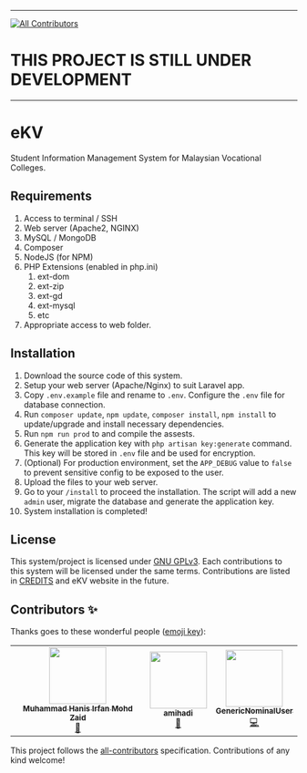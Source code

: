 -----------------------------------------
<!-- ALL-CONTRIBUTORS-BADGE:START - Do not remove or modify this section -->
[![All Contributors](https://img.shields.io/badge/all_contributors-3-orange.svg?style=flat-square)](#contributors-)
<!-- ALL-CONTRIBUTORS-BADGE:END -->
# THIS PROJECT IS STILL UNDER DEVELOPMENT
-----------------------------------------

# eKV
Student Information Management System for Malaysian Vocational Colleges.


## Requirements
1. Access to terminal / SSH
2. Web server (Apache2, NGINX)
2. MySQL / MongoDB
3. Composer
4. NodeJS (for NPM)
5. PHP Extensions (enabled in php.ini)
   1. ext-dom
   2. ext-zip
   3. ext-gd
   4. ext-mysql
   4. etc
6. Appropriate access to web folder.

## Installation
1. Download the source code of this system.
2. Setup your web server (Apache/Nginx) to suit Laravel app.
3. Copy `.env.example` file and rename to `.env`. Configure the `.env` file for database connection.
4. Run `composer update`, `npm update`, `composer install`, `npm install` to update/upgrade and install necessary dependencies.
5. Run `npm run prod` to and compile the assests.
6. Generate the application key with `php artisan key:generate` command. This key will be stored in `.env` file and be used for encryption.
7. (Optional) For production environment, set the `APP_DEBUG` value to `false` to prevent sensitive config to be exposed to the user.
8. Upload the files to your web server.
9. Go to your `/install` to proceed the installation.
The script will add a new `admin` user, migrate the database and generate the application key.
10. System installation is completed!

## License

This system/project is licensed under [GNU GPLv3](COPYING). Each contributions to this system will
be licensed under the same terms. Contributions are listed in [CREDITS](CREDITS) and eKV website in the future.

## Contributors ✨

Thanks goes to these wonderful people ([emoji key](https://allcontributors.org/docs/en/emoji-key)):

<!-- ALL-CONTRIBUTORS-LIST:START - Do not remove or modify this section -->
<!-- prettier-ignore-start -->
<!-- markdownlint-disable -->
<table>
  <tr>
    <td align="center"><a href="https://www.hanisirfan.xyz"><img src="https://avatars.githubusercontent.com/u/66242389?v=4?s=100" width="100px;" alt=""/><br /><sub><b>Muhammad Hanis Irfan Mohd Zaid</b></sub></a><br /><a href="#maintenance-hanisirfan" title="Maintenance">🚧</a></td>
    <td align="center"><a href="https://github.com/amihadi"><img src="https://avatars.githubusercontent.com/u/95136371?v=4?s=100" width="100px;" alt=""/><br /><sub><b>amihadi</b></sub></a><br /><a href="#maintenance-amihadi" title="Maintenance">🚧</a></td>
    <td align="center"><a href="https://github.com/GenericNominalUser"><img src="https://avatars.githubusercontent.com/u/67431218?v=4?s=100" width="100px;" alt=""/><br /><sub><b>GenericNominalUser</b></sub></a><br /><a href="https://github.com/hadiirfan/eKV/commits?author=GenericNominalUser" title="Code">💻</a></td>
  </tr>
</table>

<!-- markdownlint-restore -->
<!-- prettier-ignore-end -->

<!-- ALL-CONTRIBUTORS-LIST:END -->

This project follows the [all-contributors](https://github.com/all-contributors/all-contributors) specification. Contributions of any kind welcome!